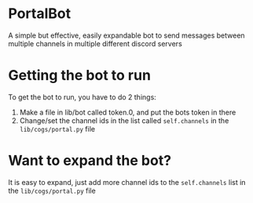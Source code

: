 # PortalBot
 A simple but effective, easily expandable bot to send messages between multiple channels in multiple different discord servers
 
 # Getting the bot to run

To get the bot to run, you have to do 2 things:
1) Make a file in lib/bot called token.0, and put the bots token in there
2) Change/set the channel ids in the list called `self.channels` in the `lib/cogs/portal.py` file


# Want to expand the bot?

It is easy to expand, just add more channel ids to the `self.channels` list in the `lib/cogs/portal.py` file
